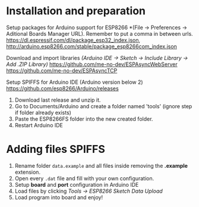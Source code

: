 # Installation and preparation

Setup packages for Arduino support for ESP8266 *(File -> Preferences -> Aditional Boards Manager URL). Remember to put a comma in between urls.
<https://dl.espressif.com/dl/package_esp32_index.json>, <http://arduino.esp8266.com/stable/package_esp8266com_index.json>

Download and import libraries *(Arduino IDE -> Sketch -> Include Library -> Add .ZIP Library)*
<https://github.com/me-no-dev/ESPAsyncWebServer>
<https://github.com/me-no-dev/ESPAsyncTCP>


Setup SPIFFS for Arduino IDE (Arduino version below  2)
<https://github.com/esp8266/Arduino/releases>
<ol>
    <li>Download last release and unzip it.</li>
    <li>Go to Documents/Arduino and create a folder named 'tools' (ignore step if folder already exists)</li>
    <li>Paste the ESP8266FS folder into the new created folder.</li>
    <li>Restart Arduino IDE</li>
</ol>


# Adding files SPIFFS
<ol>
    <li>Rename folder <code>data.example</code> and all files inside removing the <strong>.example</strong> extension.</li>
    <li>Open every <code>.dat</code> file and fill with your own configuration.</li>
    <li>Setup <strong>board</strong> and <strong>port</strong> configuration in Arduino IDE</li>
    <li>Load files by clicking <em>Tools -> ESP8266 Sketch Data Upload</em> </li>
    <li>Load program into board and enjoy!</li>
</ol>